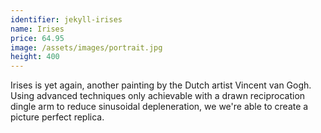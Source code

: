 ```yaml
---
identifier: jekyll-irises
name: Irises
price: 64.95
image: /assets/images/portrait.jpg
height: 400
---
```

Irises is yet again, another painting by the Dutch artist Vincent van Gogh. Using advanced techniques only achievable with a drawn reciprocation dingle arm to reduce sinusoidal depleneration, we we're able to create a picture perfect replica.
